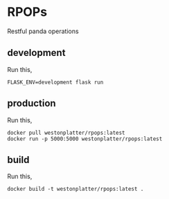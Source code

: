 # RPOPs
Restful panda operations


## development
Run this,
```
FLASK_ENV=development flask run
```


## production
Run this,
```
docker pull westonplatter/rpops:latest
docker run -p 5000:5000 westonplatter/rpops:latest
```


## build
Run this,
```
docker build -t westonplatter/rpops:latest .
```
